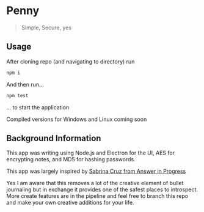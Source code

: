 # Penny

> Simple, Secure, yes

## Usage

After cloning repo (and navigating to directory) run

```bash
npm i
```

And then run...

```bash
npm test
```

... to start the application

Compiled versions for Windows and Linux coming soon

## Background Information

This app was writing using Node.js and Electron for the UI, AES for encrypting notes, and MD5 for hashing passwords.

This app was largely inspired by [Sabrina Cruz from Answer in Progress](https://youtu.be/semHAO-AEn0)

Yes I am aware that this removes a lot of the creative element of bullet journaling but in exchange it provides one of the safest places to introspect. More create features are in the pipeline and feel free to branch this repo and make your own creative additions for your life.
